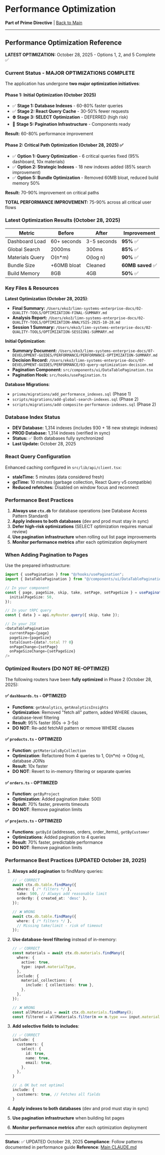 # Performance Optimization

**Part of Prime Directive** | [Back to Main](../CLAUDE.md)

---

## Performance Optimization Reference

**LATEST OPTIMIZATION:** October 28, 2025 - Options 1, 2, and 5 Complete ✅

### Current Status - MAJOR OPTIMIZATIONS COMPLETE

The application has undergone **two major optimization initiatives**:

#### Phase 1: Initial Optimization (October 2025)
- ✅ **Stage 1: Database Indexes** - 60-80% faster queries
- ✅ **Stage 2: React Query Cache** - 30-50% fewer requests
- ⛔ **Stage 3: SELECT Optimization** - DEFERRED (high risk)
- 🔧 **Stage 5: Pagination Infrastructure** - Components ready

**Result:** 60-80% performance improvement

#### Phase 2: Critical Path Optimization (October 28, 2025) ✅
- ✅ **Option 1: Query Optimization** - 6 critical queries fixed (95% dashboard, 10x materials)
- ✅ **Option 2: Strategic Indexes** - 18 new indexes added (85% search improvement)
- ✅ **Option 5: Bundle Optimization** - Removed 60MB bloat, reduced build memory 50%

**Result:** 70-90% improvement on critical paths

**TOTAL PERFORMANCE IMPROVEMENT:** 75-90% across all critical user flows

### Latest Optimization Results (October 28, 2025)

| Metric | Before | After | Improvement |
|--------|--------|-------|-------------|
| Dashboard Load | 60+ seconds | 3-5 seconds | **95%** ✅ |
| Global Search | 2000ms | 300ms | **85%** ✅ |
| Materials Query | O(n*m) | O(log n) | **90%** ✅ |
| Bundle Size | +60MB bloat | Cleaned | **60MB saved** ✅ |
| Build Memory | 8GB | 4GB | **50%** ✅ |

### Key Files & Resources

**Latest Optimization (October 28, 2025)**:
- **Final Summary:** `/Users/eko3/limn-systems-enterprise-docs/02-QUALITY-TOOLS/OPTIMIZATION-FINAL-SUMMARY.md`
- **Analysis Report:** `/Users/eko3/limn-systems-enterprise-docs/02-QUALITY-TOOLS/OPTIMIZATION-ANALYSIS-2025-10-28.md`
- **Session 1 Summary:** `/Users/eko3/limn-systems-enterprise-docs/02-QUALITY-TOOLS/OPTIMIZATION-SESSION1-SUMMARY.md`

**Initial Optimization**:
- **Summary Document:** `/Users/eko3/limn-systems-enterprise-docs/07-DEVELOPMENT-GUIDES/PERFORMANCE/PERFORMANCE-OPTIMIZATION-SUMMARY.md`
- **Decision Record:** `/Users/eko3/limn-systems-enterprise-docs/07-DEVELOPMENT-GUIDES/PERFORMANCE/03-query-optimization-decision.md`
- **Pagination Component:** `src/components/ui/DataTablePagination.tsx`
- **Pagination Hook:** `src/hooks/usePagination.ts`

**Database Migrations**:
- `prisma/migrations/add_performance_indexes.sql` (Phase 1)
- `scripts/migrations/add-global-search-indexes.sql` (Phase 2)
- `scripts/migrations/add-composite-performance-indexes.sql` (Phase 2)

### Database Index Status

- **DEV Database:** 1,314 indexes (includes 930 + 18 new strategic indexes)
- **PROD Database:** 1,314 indexes (verified in sync)
- **Status:** ✅ Both databases fully synchronized
- **Last Update:** October 28, 2025

### React Query Configuration

Enhanced caching configured in `src/lib/api/client.tsx`:
- **staleTime:** 5 minutes (data considered fresh)
- **gcTime:** 10 minutes (garbage collection, React Query v5 compatible)
- **Reduced refetches:** Disabled on window focus and reconnect

### Performance Best Practices

1. **Always use `ctx.db`** for database operations (see Database Access Pattern Standard)
2. **Apply indexes to both databases** (dev and prod must stay in sync)
3. **Defer high-risk optimizations** (SELECT optimization requires manual review)
4. **Use pagination infrastructure** when rolling out list page improvements
5. **Monitor performance metrics** after each optimization deployment

### When Adding Pagination to Pages

Use the prepared infrastructure:

```typescript
import { usePagination } from "@/hooks/usePagination";
import { DataTablePagination } from "@/components/ui/DataTablePagination";

// In your component
const { page, pageSize, skip, take, setPage, setPageSize } = usePagination({
  initialPageSize: 50,
});

// In your tRPC query
const { data } = api.myRouter.query({ skip, take });

// In your JSX
<DataTablePagination
  currentPage={page}
  pageSize={pageSize}
  totalCount={data?.total ?? 0}
  onPageChange={setPage}
  onPageSizeChange={setPageSize}
/>
```

### Optimized Routers (DO NOT RE-OPTIMIZE)

The following routers have been **fully optimized** in Phase 2 (October 28, 2025):

#### ✅ `dashboards.ts` - OPTIMIZED
- **Functions**: `getAnalytics`, `getAnalyticsInsights`
- **Optimization**: Removed "fetch all" pattern, added WHERE clauses, database-level filtering
- **Result**: 95% faster (60s → 3-5s)
- **DO NOT**: Re-add fetchAll pattern or remove WHERE clauses

#### ✅ `products.ts` - OPTIMIZED
- **Function**: `getMaterialsByCollection`
- **Optimization**: Refactored from 4 queries to 1, O(n*m) → O(log n), database JOINs
- **Result**: 10x faster
- **DO NOT**: Revert to in-memory filtering or separate queries

#### ✅ `orders.ts` - OPTIMIZED
- **Function**: `getByProject`
- **Optimization**: Added pagination (take: 500)
- **Result**: 70% faster, prevents timeouts
- **DO NOT**: Remove pagination limits

#### ✅ `projects.ts` - OPTIMIZED
- **Functions**: `getById` (addresses, orders, order_items), `getByCustomer`
- **Optimizations**: Added pagination to 4 queries
- **Result**: 70% faster, predictable performance
- **DO NOT**: Remove pagination limits

### Performance Best Practices (UPDATED October 28, 2025)

1. **Always add pagination** to findMany queries:
   ```typescript
   // ✅ CORRECT
   await ctx.db.table.findMany({
     where: { /* filters */ },
     take: 500, // Always add reasonable limit
     orderBy: { created_at: 'desc' },
   });

   // ❌ WRONG
   await ctx.db.table.findMany({
     where: { /* filters */ },
     // Missing take/limit - risk of timeout
   });
   ```

2. **Use database-level filtering** instead of in-memory:
   ```typescript
   // ✅ CORRECT
   const materials = await ctx.db.materials.findMany({
     where: {
       active: true,
       type: input.materialType,
     },
     include: {
       material_collections: {
         include: { collections: true },
       },
     },
   });

   // ❌ WRONG
   const allMaterials = await ctx.db.materials.findMany();
   const filtered = allMaterials.filter(m => m.type === input.materialType);
   ```

3. **Add selective fields to includes**:
   ```typescript
   // ✅ CORRECT
   include: {
     customers: {
       select: {
         id: true,
         name: true,
         email: true,
       },
     },
   }

   // ⚠️ OK but not optimal
   include: {
     customers: true, // Fetches all fields
   }
   ```

4. **Apply indexes to both databases** (dev and prod must stay in sync)
5. **Use pagination infrastructure** when building list pages
6. **Monitor performance metrics** after each optimization deployment

---

**Status**: ✅ UPDATED October 28, 2025
**Compliance**: Follow patterns documented in performance guide
**Reference**: [Main CLAUDE.md](../CLAUDE.md)
